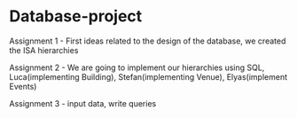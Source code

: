 # Database-project

Assignment 1 - First ideas related to the design of the database, we created the ISA hierarchies

Assignment 2 - We are going to implement our hierarchies using SQL, Luca(implementing Building), Stefan(implementing Venue), Elyas(implement Events)

Assignment 3 - input data, write queries
